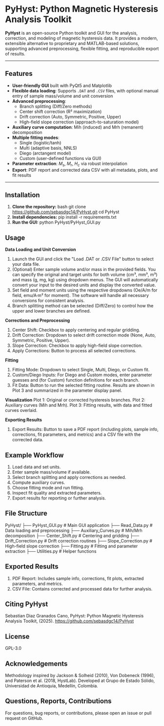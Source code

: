 # PyHyst: Python Magnetic Hysteresis Analysis Toolkit

**PyHyst** is an open-source Python toolkit and GUI for the analysis, correction, and modeling of magnetic hysteresis data. It provides a modern, extensible alternative to proprietary and MATLAB-based solutions, supporting advanced preprocessing, flexible fitting, and reproducible export of results.

---

## Features

- **User-friendly GUI** built with PyQt5 and Matplotlib
- **Flexible data loading**: Supports `.DAT` and `.CSV` files, with optional manual entry of sample mass/volume and unit conversion
- **Advanced preprocessing**:
  - Branch splitting (Diff/Zero methods)
  - Center shift correction (R² maximization)
  - Drift correction (Auto, Symmetric, Positive, Upper)
  - High-field slope correction (approach-to-saturation model)
- **Auxiliary curve computation**: Mih (induced) and Mrh (remanent) decomposition
- **Multiple fitting modes**:
  - Single (logistic/tanh)
  - Multi (adaptive basis, NNLS)
  - Diego (arctangent model)
  - Custom (user-defined functions via GUI)
- **Parameter extraction**: $M_s$, $M_r$, $H_c$ via robust interpolation
- **Export**: PDF report and corrected data CSV with all metadata, plots, and fit results

---

## Installation

1. **Clone the repository:**
   bash
   git clone https://github.com/sebasdgc14/PyHyst.git
   cd PyHyst
2. **Install dependencies:**
    pip install -r requirements.txt
3. **Run the GUI:**
    python PyHyst/PyHyst_GUI.py

## Usage
**Data Loading and Unit Conversion**
1. Launch the GUI and click the "Load .DAT or .CSV File" button to select your data file.
2. (Optional) Enter sample volume and/or mass in the provided fields. You can specify the original and target units for both volume (cm³, mm³, m³) and mass (g, mg, kg) using dropdown menus. The GUI will automatically convert your input to the desired units and display the converted value.
3. Set field and moment units using the respective dropdowns (Oe/A/m for field, emu/A·m² for moment). The software will handle all necessary conversions for consistent analysis.
4. Branch splitting method can be selected (Diff/Zero) to control how the upper and lower branches are defined.

**Corrections and Preprocessing**
1. Center Shift: Checkbox to apply centering and regular gridding.
2. Drift Correction: Dropdown to select drift correction mode (None, Auto, Symmetric, Positive, Upper).
3. Slope Correction: Checkbox to apply high-field slope correction.
4. Apply Corrections: Button to process all selected corrections.

**Fitting**
1. Fitting Mode: Dropdown to select Single, Multi, Diego, or Custom fit.
2. Custom/Diego Inputs: For Diego and Custom modes, enter parameter guesses and (for Custom) function definitions for each branch.
3. Fit Data: Button to run the selected fitting routine. Results are shown in Plot 3 and summarized in the parameter display panel.

**Visualization**
Plot 1: Original or corrected hysteresis branches.
Plot 2: Auxiliary curves (Mih and Mrh).
Plot 3: Fitting results, with data and fitted curves overlaid.

**Exporting Results**
1. Export Results: Button to save a PDF report (including plots, sample info, corrections, fit parameters, and metrics) and a CSV file with the corrected data.

## Example Workflow
1. Load data and set units.
2. Enter sample mass/volume if available.
3. Select branch splitting and apply corrections as needed.
4. Compute auxiliary curves.
5. Choose fitting mode and run fitting.
6. Inspect fit quality and extracted parameters.
7. Export results for reporting or further analysis.

## File Structure
PyHyst/
├── PyHyst_GUI.py         # Main GUI application
├── Read_Data.py          # Data loading and preprocessing
├── Auxiliary_Curves.py   # Mih/Mrh decomposition
├── Center_Shift.py       # Centering and gridding
├── Drift_Correction.py   # Drift correction routines
├── Slope_Correction.py   # High-field slope correction
├── Fitting.py            # Fitting and parameter extraction
├── Utilities.py          # Helper functions

## Exported Results
1. PDF Report: Includes sample info, corrections, fit plots, extracted parameters, and metrics.
2. CSV File: Contains corrected and processed data for further analysis.

## Citing PyHyst
Sebastian Diaz Granados Cano, PyHyst: Python Magnetic Hysteresis Analysis Toolkit, (2025).
https://github.com/sebasdgc14/PyHyst

## License
GPL-3.0

## Acknowledgements
Methodology inspired by Jackson & Solheid (2010), Von Dobeneck (1996), and Paterson et al. (2018, HystLab).
Developed at Grupo de Estado Sólido, Universidad de Antioquia, Medellín, Colombia.

## Questions, Reports, Contributions
For questions, bug reports, or contributions, please open an issue or pull request on GitHub.

